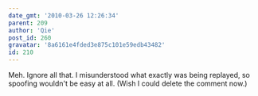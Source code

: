 ```yaml
---
date_gmt: '2010-03-26 12:26:34'
parent: 209
author: 'Qie'
post_id: 260
gravatar: '8a6161e4fded3e875c101e59edb43482'
id: 210
---
```


Meh.  Ignore all that.  I misunderstood what exactly was being replayed, so spoofing wouldn't be easy at all.  (Wish I could delete the comment now.)